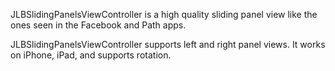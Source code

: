 JLBSlidingPanelsViewController is a high quality sliding panel view like the ones seen in the Facebook and Path apps.

JLBSlidingPanelsViewController supports left and right panel views. It works on iPhone, iPad, and supports rotation.